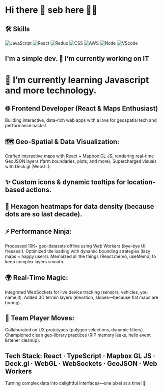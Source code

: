 # Hi there 👋 seb here 🐱‍👤
## 🛠️ Skills
![JavaScript](https://img.shields.io/badge/javascript-%23323330.svg?style=flat-square&logo=javascript&logoColor=%23F7DF1E)
![React](https://img.shields.io/badge/react-%2320232a.svg?style=flat-square&logo=react&logoColor=%2361DAFB)
![Redux](https://img.shields.io/badge/redux-%23593d88.svg?style=flat-square&logo=redux&logoColor=white)
![CSS](https://img.shields.io/badge/css3-%231572B6.svg?style=flat-square&logo=css3&logoColor=white)
![AWS](https://img.shields.io/badge/AWS-%23FF9900.svg?style=flat-square&logo=amazon-aws&logoColor=white)
![Node](https://img.shields.io/badge/node.js-%2343853D.svg?style=flat-square&logo=node.js&logoColor=white)
![VScode](https://img.shields.io/badge/VisualStudioCode-0078d7.svg?style=flat-square&logo=visual-studio-code&logoColor=white)
<!--
**sebastian031093/sebastian031093** is a ✨ _special_ ✨ repository because its `README.md` (this file) appears on your GitHub profile.
Here are some ideas to get you started:
-->

## I'm a simple dev. 🔭 I’m currently working on IT

# 🌱 I’m currently learning Javascript and more technology.

## 🌐 Frontend Developer (React & Maps Enthusiast)
Building interactive, data-rich web apps with a love for geospatial tech and performance hacks!

## 🗺 Geo-Spatial & Data Visualization: 
Crafted interactive maps with React + Mapbox GL JS, rendering real-time GeoJSON layers (farm boundaries, plots, and more).
Supercharged visuals with Deck.gl (WebGL):
## ✨ Custom icons & dynamic tooltips for location-based actions.
## 🌱 Hexagon heatmaps for data density (because dots are so last decade).
## ⚡ Performance Ninja: 
Processed 10K+ geo-datasets offline using Web Workers (bye-bye UI freezes!). Optimized tile loading with dynamic bounding strategies (lazy maps = happy users). Memoized all the things (React.memo, useMemo) to keep complex layers smooth.

## 🌍 Real-Time Magic: 
Integrated WebSockets for live device tracking (sensors, vehicles, you name it). Added 3D terrain layers (elevation, slopes—because flat maps are boring).
## 🤝 Team Player Moves: 
Collaborated on UX prototypes (polygon selections, dynamic filters). Championed clean geo-library practices (RIP memory leaks, hello event listener cleanup).

## Tech Stack: React · TypeScript · Mapbox GL JS · Deck.gl · WebGL · WebSockets · GeoJSON · Web Workers

Turning complex data into delightful interfaces—one pixel at a time! 🚀
